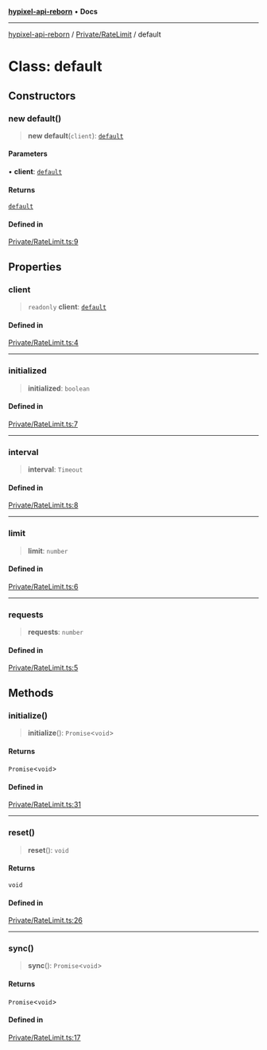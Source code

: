 [**hypixel-api-reborn**](../../../README.md) • **Docs**

***

[hypixel-api-reborn](../../../modules.md) / [Private/RateLimit](../README.md) / default

# Class: default

## Constructors

### new default()

> **new default**(`client`): [`default`](default.md)

#### Parameters

• **client**: [`default`](../../../Client/classes/default.md)

#### Returns

[`default`](default.md)

#### Defined in

[Private/RateLimit.ts:9](https://github.com/Kathund/REBORN-docs-TEST/blob/226e7f6a62bb6bca87ef0828ac84e9098d59f860/src/Private/RateLimit.ts#L9)

## Properties

### client

> `readonly` **client**: [`default`](../../../Client/classes/default.md)

#### Defined in

[Private/RateLimit.ts:4](https://github.com/Kathund/REBORN-docs-TEST/blob/226e7f6a62bb6bca87ef0828ac84e9098d59f860/src/Private/RateLimit.ts#L4)

***

### initialized

> **initialized**: `boolean`

#### Defined in

[Private/RateLimit.ts:7](https://github.com/Kathund/REBORN-docs-TEST/blob/226e7f6a62bb6bca87ef0828ac84e9098d59f860/src/Private/RateLimit.ts#L7)

***

### interval

> **interval**: `Timeout`

#### Defined in

[Private/RateLimit.ts:8](https://github.com/Kathund/REBORN-docs-TEST/blob/226e7f6a62bb6bca87ef0828ac84e9098d59f860/src/Private/RateLimit.ts#L8)

***

### limit

> **limit**: `number`

#### Defined in

[Private/RateLimit.ts:6](https://github.com/Kathund/REBORN-docs-TEST/blob/226e7f6a62bb6bca87ef0828ac84e9098d59f860/src/Private/RateLimit.ts#L6)

***

### requests

> **requests**: `number`

#### Defined in

[Private/RateLimit.ts:5](https://github.com/Kathund/REBORN-docs-TEST/blob/226e7f6a62bb6bca87ef0828ac84e9098d59f860/src/Private/RateLimit.ts#L5)

## Methods

### initialize()

> **initialize**(): `Promise`\<`void`\>

#### Returns

`Promise`\<`void`\>

#### Defined in

[Private/RateLimit.ts:31](https://github.com/Kathund/REBORN-docs-TEST/blob/226e7f6a62bb6bca87ef0828ac84e9098d59f860/src/Private/RateLimit.ts#L31)

***

### reset()

> **reset**(): `void`

#### Returns

`void`

#### Defined in

[Private/RateLimit.ts:26](https://github.com/Kathund/REBORN-docs-TEST/blob/226e7f6a62bb6bca87ef0828ac84e9098d59f860/src/Private/RateLimit.ts#L26)

***

### sync()

> **sync**(): `Promise`\<`void`\>

#### Returns

`Promise`\<`void`\>

#### Defined in

[Private/RateLimit.ts:17](https://github.com/Kathund/REBORN-docs-TEST/blob/226e7f6a62bb6bca87ef0828ac84e9098d59f860/src/Private/RateLimit.ts#L17)

